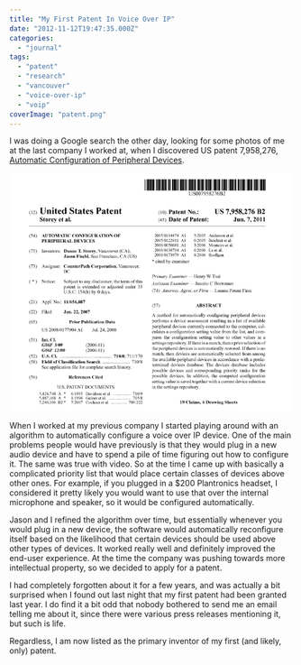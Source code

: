 ```yaml
---
title: "My First Patent In Voice Over IP"
date: "2012-11-12T19:47:35.000Z"
categories: 
  - "journal"
tags: 
  - "patent"
  - "research"
  - "vancouver"
  - "voice-over-ip"
  - "voip"
coverImage: "patent.png"
---
```


I was doing a Google search the other day, looking for some photos of me at the last company I worked at, when I discovered US patent 7,958,276, [Automatic Configuration of Peripheral Devices](http://www.patentmaps.com/topic/Automatic_configuration_of_peripheral_devices_1.html).

[![](images/patent.png "patent")](http://www.migratorynerd.com/wordpress/wp-content/uploads/2012/08/patent.png)

When I worked at my previous company I started playing around with an algorithm to automatically configure a voice over IP device. One of the main problems people would have previously is that they would plug in a new audio device and have to spend a pile of time figuring out how to configure it. The same was true with video. So at the time I came up with basically a complicated priority list that would place certain classes of devices above other ones. For example, if you plugged in a $200 Plantronics headset, I considered it pretty likely you would want to use that over the internal microphone and speaker, so it would be configured automatically.

Jason and I refined the algorithm over time, but essentially whenever you would plug in a new device, the software would automatically reconfigure itself based on the likelihood that certain devices should be used above other types of devices. It worked really well and definitely improved the end-user experience. At the time the company was pushing towards more intellectual property, so we decided to apply for a patent.

I had completely forgotten about it for a few years, and was actually a bit surprised when I found out last night that my first patent had been granted last year. I do find it a bit odd that nobody bothered to send me an email telling me about it, since there were various press releases mentioning it, but such is life.

Regardless, I am now listed as the primary inventor of my first (and likely, only) patent.
